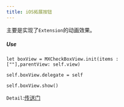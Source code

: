 ```yaml
---
title: iOS拓展按钮
---
```


主要是实现了`Extension`的动画效果。

##### Use

```
let boxView = MXCheckBoxView.init(items :  
[""],parentView: self.view)
        
self.boxView.delegate = self
        
self.boxView.show()
```

`Detail`:[传送门](http://www.jianshu.com/p/81dadefe0b02)
